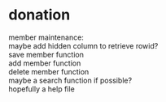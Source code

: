 donation
========
member maintenance:<br>
maybe add hidden column to retrieve rowid?<br>
save member function<br>
add member function<br>
delete member function<br>
maybe a search function if possible?<br>
hopefully a help file<br>
